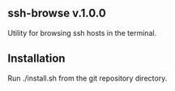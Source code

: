 ## ssh-browse v.1.0.0
Utility for browsing ssh hosts in the terminal.

## Installation
Run ./install.sh from the git repository directory.

